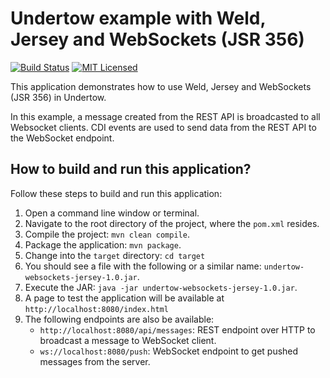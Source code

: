 # Undertow example with Weld, Jersey and WebSockets (JSR 356)

[![Build Status](https://travis-ci.org/cassiomolin/undertow-websockets-jersey.svg?branch=master)](https://travis-ci.org/cassiomolin/undertow-websockets-jersey)
[![MIT Licensed](https://img.shields.io/badge/license-MIT-blue.svg)](https://raw.githubusercontent.com/cassiomolin/undertow-websockets-jersey/master/LICENSE.txt)

This application demonstrates how to use Weld, Jersey and WebSockets (JSR 356) in Undertow. 

In this example, a message created from the REST API is broadcasted to all Websocket clients. CDI events are used to send data from the REST API to the WebSocket endpoint.

## How to build and run this application?

Follow these steps to build and run this application:

1. Open a command line window or terminal.
1. Navigate to the root directory of the project, where the `pom.xml` resides.
1. Compile the project: `mvn clean compile`.
1. Package the application: `mvn package`.
1. Change into the `target` directory: `cd target`
1. You should see a file with the following or a similar name: `undertow-websockets-jersey-1.0.jar`.
1. Execute the JAR: `java -jar undertow-websockets-jersey-1.0.jar`.
1. A page to test the application will be available at `http://localhost:8080/index.html`
1. The following endpoints are also be available:
    - `http://localhost:8080/api/messages`: REST endpoint over HTTP to broadcast a message to WebSocket client.
    - `ws://localhost:8080/push`: WebSocket endpoint to get pushed messages from the server.
